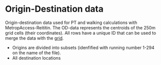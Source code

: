 # Origin-Destination data 

Origin-destination data used for PT and walking calculations with MetropAccess-Reititin. The OD-data represents the centroids of the 250m grid cells (their coordinates). All rows have a unique ID that can be used to merge the data with the [grid](data/MetropAccess_YKR_grid.geojson).

 - Origins are divided into subsets (idenfified with running number 1-294 on the name of the file).
 - All destination locations

